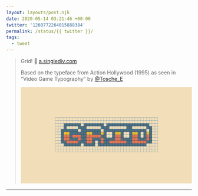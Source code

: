 ```yaml
---
layout: layouts/post.njk
date: 2020-05-14 03:21:46 +00:00
twitter: '1260772264015888384'
permalink: /status/{{ twitter }}/
tags: 
  - tweet
---
```


> Grid! 📐 [a.singlediv.com](https://a.singlediv.com)
> 
> Based on the typeface from Action Hollywood (1995) as seen in “Video Game Typography” by [@Tosche_E](https://twitter.com/Tosche_E)
> 
> ![The word Grid pixelated and drawn on a blue grid.](/img/1260772264015888384-EX8pAL3U0AAqOvI.png)

---
